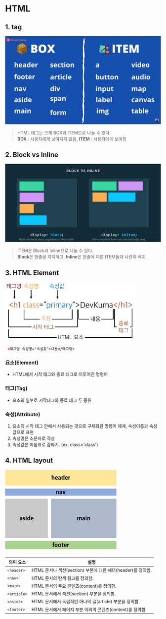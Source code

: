 # HTML

## 1. tag

![image2](./image/image2.png)

> HTML 태그는 크게 BOX와 ITEM으로 나눌 수 있다.  
> **BOX** : 사용자에게 보여지지 않음, **ITEM** : 사용자에게 보여짐

## 2. Block vs Inline

![image3](./image/image3.png)

> ITEM은 Block과 Inline으로 나눌 수 있다.  
> **Block**은 한줄을 차지하고, **Inline**은 한줄에 다른 ITEM들과 나란히 배치

## 3. HTML Element

![image4](./image/image4.png)

```html
 <태그명 속성명="속성값">내용</태그명>
```

### 요소(Element)

- HTML에서 시작 태그와 종료 태그로 이루어진 명령어

### 태그(Tag)

- 요소의 일부로 시작태그와 종료 태그 두 종류

### 속성(Attribute)

1.  요소의 시작 태그 안에서 사용되는 것으로 구체화된 명령어 체계, 속성이름과 속성값으로 표현
1.  속성명은 소문자로 작성
1.  속성값은 따옴표로 감싸기. (ex. class='class')

## 4. HTML layout

![image1](./image/image1.png)

| 의미 요소   | 설명                                                         |
| ----------- | ------------------------------------------------------------ |
| `<header>`  | HTML 문서나 섹션(section) 부분에 대한 헤더(header)를 정의함. |
| `<nav>`     | HTML 문서의 탐색 링크를 정의함.                              |
| `<main>`    | HTML 문서의 주요 콘텐츠(content)를 정의함.                   |
| `<article>` | HTML 문서에서 섹션(section) 부분을 정의함.                   |
| `<aside>`   | HTML 문서에서 독립적인 하나의 글(article) 부분을 정의함.     |
| `<footer>`  | HTML 문서에서 페이지 부분 이외의 콘텐츠(content)를 정의함.   |
